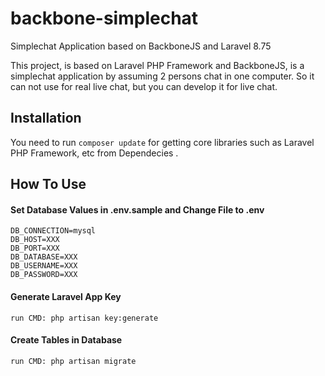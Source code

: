 backbone-simplechat
======================
Simplechat Application based on BackboneJS and Laravel 8.75

This project, is based on Laravel PHP Framework and BackboneJS, is a simplechat application by assuming 2 persons chat in one computer. So it can not use for real live chat, but you can develop it for live chat. 


Installation
------------
You need to run `composer update` for getting core libraries such as Laravel PHP Framework, etc from Dependecies .


How To Use
------
#### Set Database Values in .env.sample and Change File to .env ####
	DB_CONNECTION=mysql
	DB_HOST=XXX
	DB_PORT=XXX
	DB_DATABASE=XXX
	DB_USERNAME=XXX
	DB_PASSWORD=XXX


#### Generate Laravel App Key ####
	run CMD: php artisan key:generate
    
	
#### Create Tables in Database ####
	run CMD: php artisan migrate

